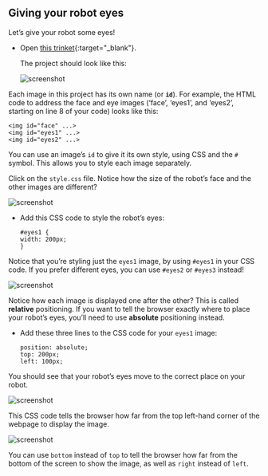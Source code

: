 ## Giving your robot eyes

Let’s give your robot some eyes!


+ Open [this trinket](http://jumpto.cc/web-robot){:target="_blank"}.

    The project should look like this:

	![screenshot](images/robot-starter.png)

Each image in this project has its own name (or **`id`**). For example, the HTML code to address the face and eye images (‘face’, ‘eyes1’, and ‘eyes2’, starting on line 8 of your code) looks like this:

```
<img id="face" ...>
<img id="eyes1" ...>
<img id="eyes2" ...>
```

You can use an image’s `id` to give it its own style, using CSS and the `#` symbol. This allows you to style each image separately.

Click on the `style.css` file. Notice how the size of the robot’s face and the other images are different?

![screenshot](images/robot-id.png)

+ Add this CSS code to style the robot’s eyes:

    ```
    #eyes1 {
    width: 200px;
    }
    ```

Notice that you’re styling just the `eyes1` image, by using `#eyes1` in your CSS code. If you prefer different eyes, you can use `#eyes2` or `#eyes3` instead!

![screenshot](images/robot-eyes-width.png)

Notice how each image is displayed one after the other? This is called __relative__ positioning. If you want to tell the browser exactly where to place your robot’s eyes, you’ll need to use __absolute__ positioning instead.

+ Add these three lines to the CSS code for your `eyes1` image:

    ```
    position: absolute;
    top: 200px;
    left: 100px;
    ```

You should see that your robot’s eyes move to the correct place on your robot.

![screenshot](images/robot-eyes-position.png)

This CSS code tells the browser how far from the top left-hand corner of the webpage to display the image.

![screenshot](images/robot-eyes-position2.png)

You can use `bottom` instead of `top` to tell the browser how far from the bottom of the screen to show the image, as well as `right` instead of `left`.

